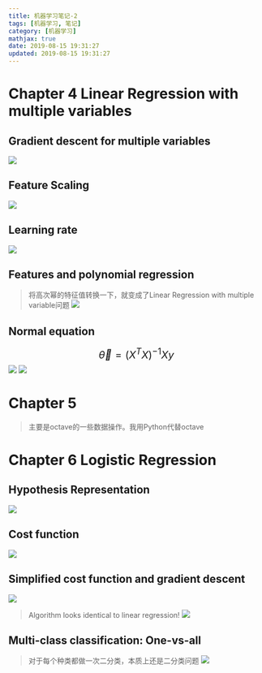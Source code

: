 ```yaml
---
title: 机器学习笔记-2
tags: [机器学习, 笔记]
category: [机器学习]
mathjax: true
date: 2019-08-15 19:31:27
updated: 2019-08-15 19:31:27
---
```

# Chapter 4 Linear Regression with multiple variables
## Gradient descent for multiple variables
![](机器学习笔记-2/a.png)

<!--more-->

## Feature Scaling
![](机器学习笔记-2/b.png)
## Learning rate
![](机器学习笔记-2/c.png)

## Features and polynomial regression
> 将高次幂的特征值转换一下，就变成了Linear Regression with multiple variable问题
![](机器学习笔记-2/d.png)

## Normal equation
<big><big>$$\vec\theta = (X^TX)^{-1}Xy$$</big></big>
![](机器学习笔记-2/e.png)
![](机器学习笔记-2/f.png)

# Chapter 5
> 主要是octave的一些数据操作。我用Python代替octave

# Chapter 6 Logistic Regression

## Hypothesis Representation
![](机器学习笔记-2/h.png)
## Cost function
![](机器学习笔记-2/i.png)
## Simplified cost function and gradient descent
![](机器学习笔记-2/j.png)
> Algorithm looks identical to linear regression!
![](机器学习笔记-2/g.png)
## Multi-class classification: One-vs-all
> 对于每个种类都做一次二分类，本质上还是二分类问题
![](机器学习笔记-2/k.png)


